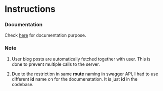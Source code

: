 # Instructions

### Documentation
Check [here](https://app.swaggerhub.com/apis/Altruistic/Schoolnika/1.0.0) for documentation purpose.

### Note
1. User blog posts are automatically fetched together with user. This is done to prevent multiple calls to the server.

2. Due to the restriction in same **route** naming in swagger API, I had to use different **id** name on for the documenatation. It is just **id** in the codebase.

